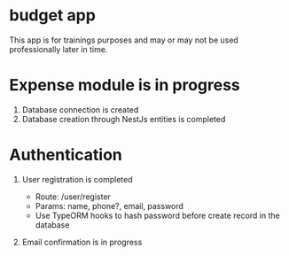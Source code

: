 # budget app
This app is for trainings purposes and may or may not be used professionally later in time. 

# Expense module is in progress
1. Database connection is created 
2. Database creation through NestJs entities is completed

# Authentication
1. User registration is completed
    - Route: /user/register
    - Params: name, phone?, email, password
    - Use TypeORM hooks to hash password before create record in the database
    
2. Email confirmation is in progress